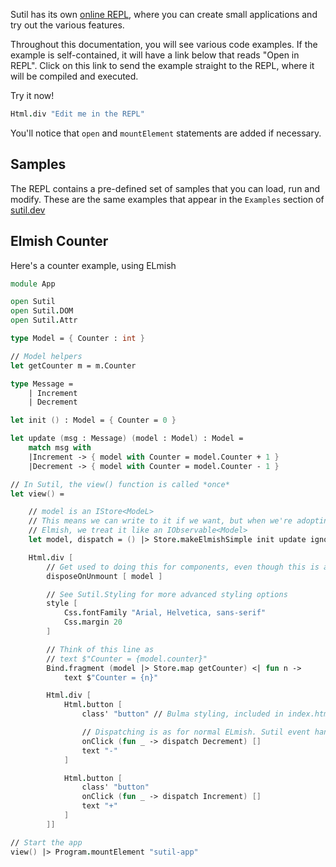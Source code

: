 Sutil has its own [online REPL](https://sutil.dev/repl), where you can create small applications and try out the various features.

Throughout this documentation, you will see various code examples. If the example is self-contained, it will have a link below that reads "Open in REPL". Click on this link to send the example straight to the REPL, where it will be compiled and executed.

Try it now!

```fsharp
Html.div "Edit me in the REPL"
```

You'll notice that `open` and `mountElement` statements are added if necessary.

## Samples

The REPL contains a pre-defined set of samples that you can load, run and modify. These are the same examples that appear in the `Examples` section of [sutil.dev](https://sutil.dev)

## Elmish Counter

Here's a counter example, using ELmish

```fsharp
module App

open Sutil
open Sutil.DOM
open Sutil.Attr

type Model = { Counter : int }

// Model helpers
let getCounter m = m.Counter

type Message =
    | Increment
    | Decrement

let init () : Model = { Counter = 0 }

let update (msg : Message) (model : Model) : Model =
    match msg with
    |Increment -> { model with Counter = model.Counter + 1 }
    |Decrement -> { model with Counter = model.Counter - 1 }

// In Sutil, the view() function is called *once*
let view() =

    // model is an IStore<ModeL>
    // This means we can write to it if we want, but when we're adopting
    // Elmish, we treat it like an IObservable<Model>
    let model, dispatch = () |> Store.makeElmishSimple init update ignore

    Html.div [
        // Get used to doing this for components, even though this is a top-level app.
        disposeOnUnmount [ model ]

        // See Sutil.Styling for more advanced styling options
        style [
            Css.fontFamily "Arial, Helvetica, sans-serif"
            Css.margin 20
        ]

        // Think of this line as
        // text $"Counter = {model.counter}"
        Bind.fragment (model |> Store.map getCounter) <| fun n ->
            text $"Counter = {n}"

        Html.div [
            Html.button [
                class' "button" // Bulma styling, included in index.html

                // Dispatching is as for normal ELmish. Sutil event handlers take an extra options array though
                onClick (fun _ -> dispatch Decrement) []
                text "-"
            ]

            Html.button [
                class' "button"
                onClick (fun _ -> dispatch Increment) []
                text "+"
            ]
        ]]

// Start the app
view() |> Program.mountElement "sutil-app"
```
